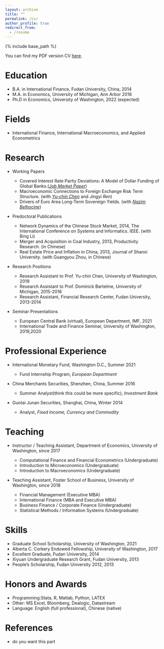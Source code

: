 ```yaml
---
layout: archive
title: ""
permalink: /cv/
author_profile: true
redirect_from:
  - /resume
---
```


{% include base_path %}



You can find my PDF version CV [here](/files/Li_CV.pdf).

Education
======
* B.A. in International Finance, Fudan University, China, 2014
* M.A. in Economics, University of Michigan, Ann Arbor 2016
* Ph.D in Economics, University of Washington, 2022 (expected)

Fields
======
* International Finance, International Macroeconomics, and Applied Econometrics


Research
======
* Working Papers
  * Covered Interest Rate Parity Deviations: A Model of Dollar Funding of Global Banks.([*Job Market Paper*](http://google.com))
  * Macroeconomic Connections to Foreign Exchange Risk Term Structure. (with [*Yu-chin Chen*](https://econ.washington.edu/people/yu-chin-chen) and *Jingyi Ren*)
  * Drivers of Euro Area Long-Term Sovereign Yields. (with [*Nazim Belhocine*](https://papers.ssrn.com/sol3/cf_dev/AbsByAuth.cfm?per_id=369168))


* Predoctoral Publications
  * Network Dynamics of the Chinese Stock Market, 2014, The International Conference on Systems and Informatics. IEEE. (with Bing Li)
  * Merger and Acquisition in Coal Industry, 2013, Productivity Research. (in Chinese)
  * Real Estate Price and Inflation in China, 2013, Journal of Shanxi University. (with Guangyou Zhou, in Chinese)
  
* Research Positions
  * Research Assistant to Prof. Yu-chin Chen, University of Washington, 2019
  * Research Assistant to Prof. Dominick Bartelme, University of Michigan, 2015-2016
  * Research Assistant, Financial Research Center, Fudan University, 2013-2014
  
* Seminar Presentations
  * European Central Bank (virtual), European Department, IMF, 2021
  * International Trade and Finance Seminar, University of Washington, 2019,2020

Professional Experience
======
* International Monetary Fund, Washington D.C., Summer 2021
  * Fund Internship Program, *European Department*

* China Merchants Securities, Shenzhen, China, Summer 2016
  * Summer Analyst(think this could be more specific), *Investment Bank*
 
* Guotai Junan Securities, Shanghai, China, Winter 2014
  * Analyst, *Fixed Income, Currency and Commodity*

  
Teaching
======
* Instructor / Teaching Assistant, Department of Economics, University of Washington, since 2017
   * Computational Finance and Financial Econometrics (Undergraduate)
   * Introduction to Microeconomics (Undergraduate)
   * Introduction to Macroeconomics (Undergraduate)

* Teaching Assistant, Foster School of Business, University of Washington, since 2018
  * Financial Management (Executive MBA)
  * International Finance (MBA and Executive MBA)
  * Business Finance / Corporate Finance (Undergraduate)
  * Statistical Methods / Information Systems (Undergraduate)

Skills
======
* Graduate School Scholarship, University of Washington, 2021
* Alberta C. Corkery Endowed Fellowship, University of Washington, 2017
* Excellent Graduate, Fudan University, 2014
* Xiyuan Undergraduate Research Grant, Fudan University, 2013
* People’s Scholarship, Fudan University 2012, 2013

Honors and Awards
======
* Programming:Stata, R, Matlab, Python, LATEX
* Other: MS Excel, Bloomberg, Dealogic, Datastream
* Language: English (full professional), Chinese (native)
  
References
======
* do you want this part
